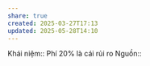```yaml
---
share: true
created: 2025-03-27T17:13
updated: 2025-05-28T14:10
---
```

Khái niệm:: 
Phí 20% là cái rủi ro 
Nguồn:: 